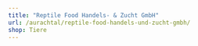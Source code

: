 ```yaml
---
title: "Reptile Food Handels- & Zucht GmbH"
url: /aurachtal/reptile-food-handels-und-zucht-gmbh/
shop: Tiere
---
```

